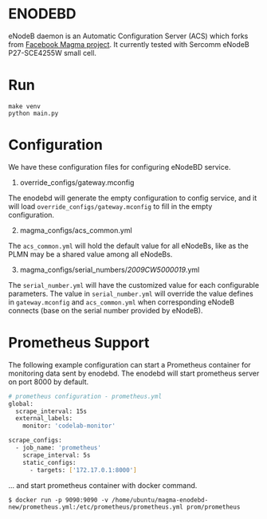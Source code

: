 <!--
SPDX-FileCopyrightText: 2022 Open Networking Foundation <support@opennetworking.org>>

SPDX-License-Identifier: BSD-3-Clause
-->

# ENODEBD

eNodeB daemon is an Automatic Configuration Server (ACS) which forks from [Facebook Magma project](https://github.com/magma/magma). It currently tested with Sercomm eNodeB P27-SCE4255W small cell.

# Run

```
make venv
python main.py
```

# Configuration

We have these configuration files for configuring eNodeBD service.

1. override_configs/gateway.mconfig

The enodebd will generate the empty configuration to config service, and it will load
`override_configs/gateway.mconfig` to fill in the empty configuration.

2. magma_configs/acs_common.yml

The `acs_common.yml` will hold the default value for all eNodeBs, like as the PLMN may be a shared value among all eNodeBs.

3. magma_configs/serial_numbers/_2009CW5000019_.yml

The `serial_number.yml` will have the customized value for each configurable parameters. The value in `serial_number.yml` will override the value defines in `gateway.mconfig` and `acs_common.yml` when corresponding eNodeB connects (base on the serial number provided by eNodeB).

# Prometheus Support

The following example configuration can start a Prometheus container for monitoring data sent by enodebd. The enodebd will start prometheus server on port 8000 by default.

```bash
# prometheus configuration - prometheus.yml
global:
  scrape_interval: 15s
  external_labels:
    monitor: 'codelab-monitor'

scrape_configs:
  - job_name: 'prometheus'
    scrape_interval: 5s
    static_configs:
      - targets: ['172.17.0.1:8000']
```

... and start prometheus container with docker command.

```
$ docker run -p 9090:9090 -v /home/ubuntu/magma-enodebd-new/prometheus.yml:/etc/prometheus/prometheus.yml prom/prometheus
```

